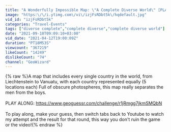 ```yaml
---
title: "A Wonderfully Impossible Map: \"A Complete Diverse World\" [PLAY ALONG]"
image: "https:\/\/i.ytimg.com\/vi\/izjFsRDbt5k\/hqdefault.jpg"
vid_id: "izjFsRDbt5k"
categories: "Travel-Events"
tags: ["diverse complete","complete diverse","complete diverse world"]
date: "2021-09-18T09:09:10+03:00"
vid_date: "2021-04-12T19:00:09Z"
duration: "PT18M53S"
viewcount: "367219"
likeCount: "14249"
dislikeCount: "74"
channel: "GeoWizard"
---
```

{% raw %}A map that includes every single country in the world, from Liechtenstein to Vanuatu, with each country represented equally (5 locations each) Full of obscure photospheres, this map really separates the men from the boys. <br /><br />PLAY ALONG: <a rel="nofollow" target="blank" href="https://www.geoguessr.com/challenge/r1jRmgg7jkmSMQbN">https://www.geoguessr.com/challenge/r1jRmgg7jkmSMQbN</a><br /><br />To play along, make your guess, then switch tabs back to Youtube to watch my attempt and the result for that round, this way you don't ruin the game or the video!{% endraw %}
